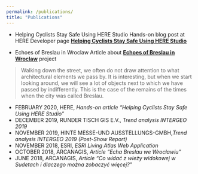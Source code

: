 ```yaml
---
permalink: /publications/
title: "Publications"
---
```

* Helping Cyclists Stay Safe Using HERE Studio
Hands-on blog post at HERE Developer page [**Helping Cyclists Stay Safe Using HERE Studio**](https://developer.here.com/blog/helping-cyclists-stay-safe-here-studio?_lrsc=13d8722c-a051-46a5-ba3f-cc20e5148d03&cid=other-Elevate-FD-0-HERE-&utm_source=Elevate&utm_medium=social&utm_campaign=Online_CommsShare_2020) 

* Echoes of Breslau in Wroclaw
Article about [**Echoes of Breslau in Wroclaw**](https://www.arcanagis.pl/echa-breslau-we-wroclawiu/) project

> Walking down the street, we often do not draw attention to what architectural elements we pass by. It is interesting, but when we start looking around, we will see a lot of objects next to which we have passed by indifferently.
> This is the case of the remains of the times when the city was called Breslau. 




* FEBRUARY 2020, HERE, *Hands-on article “Helping Cyclists Stay Safe Using HERE Studio”*
* DECEMBER 2019, RUNDER TISCH GIS E.V., *Trend analysis INTERGEO 2019*
* NOVEMBER 2019, HINTE MESSE-UND AUSSTELLUNGS-GMBH,*Trend analysis INTERGEO 2019 (Post-Show Report)*
* NOVEMBER 2018, ESRI, *ESRI Living Atlas Web Application*
* OCTOBER 2018, ARCANAGIS, *Article “Echa Breslau we Wrocławiu”*
* JUNE 2018, ARCANAGIS, *Article “Co widać z wieży widokowej w Sudetach i dlaczego można zobaczyć więcej?”*





